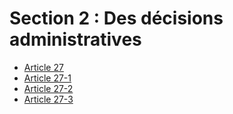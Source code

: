 # Section 2 : Des décisions administratives

- [Article 27](article-27.md)
- [Article 27-1](article-27-1.md)
- [Article 27-2](article-27-2.md)
- [Article 27-3](article-27-3.md)
